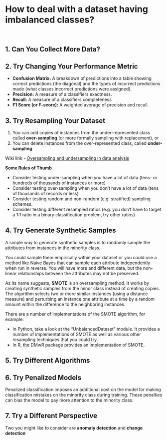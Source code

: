  # How to deal with a dataset having imbalanced classes?

<br>

## **1. Can You Collect More Data?**


## **2. Try Changing Your Performance Metric**

- **Confusion Matrix:** A breakdown of predictions into a table showing correct predictions (the diagonal) and the types of incorrect predictions made (what classes incorrect predictions were assigned).
- **Precision:** A measure of a classifiers exactness.
- **Recall:** A measure of a classifiers completeness
- **F1 Score (or F-score):** A weighted average of precision and recall.

## **3. Try Resampling Your Dataset**

1. You can add copies of instances from the under-represented class called **over-sampling** (or more formally sampling with replacement), or
2. You can delete instances from the over-represented class, called **under-sampling**

Wiki link - [Oversampling and undersampling in data analysis](https://en.wikipedia.org/wiki/Oversampling_and_undersampling_in_data_analysis)

**Some Rules of Thumb**
- Consider testing under-sampling when you have a lot of data (tens- or hundreds of thousands of instances or more)
- Consider testing over-sampling when you don’t have a lot of data (tens of thousands of records or less)
- Consider testing random and non-random (e.g. stratified) sampling schemes.
- Consider testing different resampled ratios (e.g. you don’t have to target a 1:1 ratio in a binary classification problem, try other ratios)

## **4. Try Generate Synthetic Samples**

A simple way to generate synthetic samples is to randomly sample the attributes from instances in the minority class.

You could sample them empirically within your dataset or you could use a method like Naive Bayes that can sample each attribute independently when run in reverse. You will have more and different data, but the non-linear relationships between the attributes may not be preserved.

As its name suggests, **SMOTE** is an oversampling method. It works by creating synthetic samples from the minor class instead of creating copies. The algorithm selects two or more similar instances (using a distance measure) and perturbing an instance one attribute at a time by a random amount within the difference to the neighboring instances.

There are a number of implementations of the SMOTE algorithm, for example:

- In Python, take a look at the “UnbalancedDataset” module. It provides a number of implementations of SMOTE as well as various other resampling techniques that you could try.
- In R, the DMwR package provides an implementation of SMOTE.

## **5. Try Different Algorithms**

## **6. Try Penalized Models**

Penalized classification imposes an additional cost on the model for making classification mistakes on the minority class during training. These penalties can bias the model to pay more attention to the minority class.

## **7. Try a Different Perspective**

Two you might like to consider are **anomaly detection** and **change detection**
